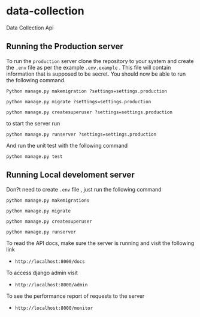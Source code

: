 # data-collection
Data Collection Api

## Running the Production server

To run the `production` server clone the repository to your system and create the `.env` file as per the example `.env.example` . This file will contain information that is supposed to be secret. You should now be able to run the following command.

```Python manage.py makemigration ?settings=settings.production```

```python manage.py migrate ?settings=settings.production```

```python manage.py createsuperuser ?settings=settings.production```

to start the server run

```python manage.py runserver ?settings=settings.production```

And run the unit test with the following command

```python manage.py test```

## Running Local develoment server

Don?t need to create `.env` file , just run the following command

```python manage.py makemigrations```

```python manage.py migrate```

```python manage.py createsuperuser```

```python manage.py runserver```


To read the API docs, make sure the server is running and visit the following link
* `http://localhost:8000/docs`

To access django admin visit
* `http://localhost:8000/admin`

To see the performance report of requests to the server
* `http://localhost:8000/monitor`







